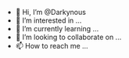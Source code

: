 - 👋 Hi, I’m @Darkynous
- 👀 I’m interested in ...
- 🌱 I’m currently learning ...
- 💞️ I’m looking to collaborate on ...
- 📫 How to reach me ...

<!---
Darkynous/Darkynous is a ✨ special ✨ repository because its `README.md` (this file) appears on your GitHub profile.
You can click the Preview link to take a look at your changes.
--->
